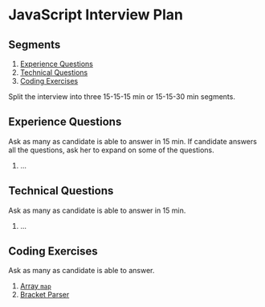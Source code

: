 # JavaScript Interview Plan

## Segments

1. [Experience Questions](#experience-questions)
1. [Technical Questions](#technical-questions)
1. [Coding Exercises](#coding-exercises)

Split the interview into three 15-15-15 min or 15-15-30 min segments.


## Experience Questions

Ask as many as candidate is able to answer in 15 min. If candidate answers all
the questions, ask her to expand on some of the questions.

1. ...


## Technical Questions

Ask as many as candidate is able to answer in 15 min.

1. ...


## Coding Exercises

Ask as many as candidate is able to answer.

1. [Array `map`](./Exercise-Array-Map.md)
1. [Bracket Parser](./Exercise-Bracket-Parser.md)
